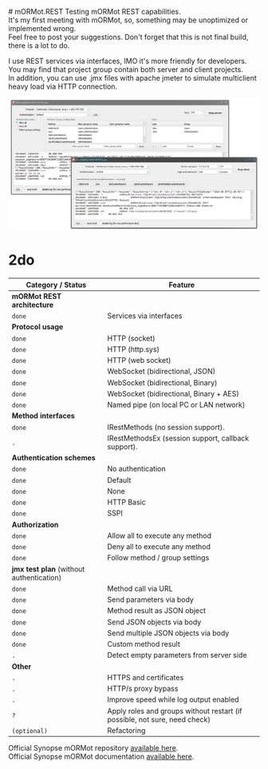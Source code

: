﻿﻿# mORMot.REST
Testing mORMot REST capabilities.  
It's my first meeting with mORMot, so, something may be unoptimized or implemented wrong.  
Feel free to post your suggestions. Don't forget that this is not final build, there is a lot to do.

I use REST services via interfaces, IMO it's more friendly for developers.  
You may find that project group contain both server and client projects.  
In addition, you can use .jmx files with apache jmeter to simulate multiclient heavy load via HTTP connection.  

![screenshot](https://raw.githubusercontent.com/GitStorageOne/mORMot.REST/master/screenshot.png)

# 2do
Category / Status | Feature
--- | ---
**mORMot REST architecture** |
`done` | Services via interfaces
**Protocol usage** |
`done` |  HTTP (socket)
`done` |  HTTP (http.sys)
`done` |  HTTP (web socket)
`done` |  WebSocket (bidirectional, JSON)
`done` |  WebSocket (bidirectional, Binary)
`done` |  WebSocket (bidirectional, Binary + AES)
`done` |  Named pipe (on local PC or LAN network)
**Method interfaces** |
`done` | IRestMethods (no session support).
`.` | IRestMethodsEx (session support, callback support).
**Authentication schemes** |
`done` | No authentication
`done` | Default
`done` | None
`done` | HTTP Basic
`done` | SSPI
**Authorization** |
`done` | Allow all to execute any method
`done` | Deny all to execute any method
`done` | Follow method / group settings
**jmx test plan** (without authentication) |
`done` |  Method call via URL
`done` |  Send parameters via body
`done` |  Method result as JSON object
`done` |  Send JSON objects via body
`done` |  Send multiple JSON objects via body
`done` |  Custom method result
`.` | Detect empty parameters from server side
**Other** |
`.` | HTTPS and certificates
`.` | HTTP/s proxy bypass
`.` | Improve speed while log output enabled
`?` | Apply roles and groups without restart (if possible, not sure, need check)
`(optional)` | Refactoring

Official Synopse mORMot repository [available here][mormot-repo].  
Official Synopse mORMot documentation [available here][mormot-docs].

[mormot-repo]: <https://github.com/synopse/mORMot>
[mormot-docs]: <http://synopse.info/files/html/Synopse%20mORMot%20Framework%20SAD%201.18.html>
